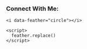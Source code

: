 ### Connect With Me:

  <script src="https://unpkg.com/feather-icons"></script>
  <body>

    <i data-feather="circle"></i>

    <script>
      feather.replace()
    </script>
  </body>